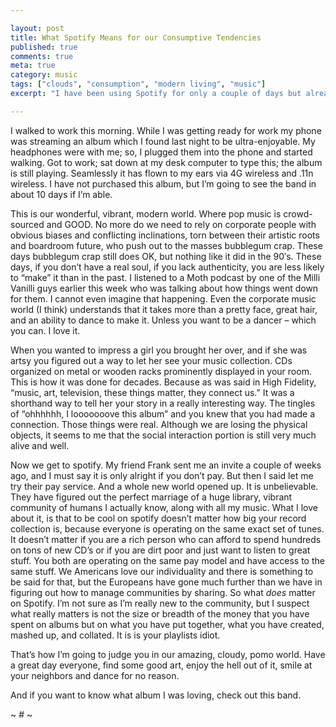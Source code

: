 ```yaml
---

layout: post
title: What Spotify Means for our Consumptive Tendencies
published: true
comments: true
meta: true
category: music
tags: ["clouds", "consumption", "modern living", "music"]
excerpt: "I have been using Spotify for only a couple of days but already it seems that it is supporting rather than detracting from the way the world is going. These days it is less about what you've bought and more about what you've created. It's a great time to be alive."

---
```



I walked to work this morning. While I was getting ready for work my phone was streaming an album which I found last night to be ultra-enjoyable. My headphones were with me; so, I plugged them into the phone and started walking. Got to work; sat down at my desk computer to type this; the album is still playing. Seamlessly it has flown to my ears via 4G wireless and .11n wireless. I have not purchased this album, but I’m going to see the band in about 10 days if I’m able.

This is our wonderful, vibrant, modern world. Where pop music is crowd-sourced and GOOD. No more do we need to rely on corporate people with obvious biases and conflicting inclinations, torn between their artistic roots and boardroom future, who push out to the masses bubblegum crap. These days bubblegum crap still does OK, but nothing like it did in the 90′s. These days, if you don’t have a real soul, if you lack authenticity, you are less likely to “make” it than in the past. I listened to a Moth podcast by one of the Milli Vanilli guys earlier this week who was talking about how things went down for them. I cannot even imagine that happening. Even the corporate music world (I think) understands that it takes more than a pretty face, great hair, and an ability to dance to make it. Unless you want to be a dancer – which you can. I love it.

When you wanted to impress a girl you brought her over, and if she was artsy you figured out a way to let her see your music collection. CDs organized on metal or wooden racks prominently displayed in your room. This is how it was done for decades. Because as was said in High Fidelity, “music, art, television, these things matter, they connect us.” It was a shorthand way to tell her your story in a really interesting way. The tingles of “ohhhhhh, I looooooove this album” and you knew that you had made a connection. Those things were real. Although we are losing the physical objects, it seems to me that the social interaction portion is still very much alive and well.

Now we get to spotify. My friend Frank sent me an invite a couple of weeks ago, and I must say it is only alright if you don’t pay. But then I said let me try their pay service. And a whole new world opened up. It is unbelievable. They have figured out the perfect marriage of a huge library, vibrant community of humans I actually know, along with all my music. What I love about it, is that to be cool on spotify doesn’t matter how big your record collection is, because everyone is operating on the same exact set of tunes. It doesn’t matter if you are a rich person who can afford to spend hundreds on tons of new CD’s or if you are dirt poor and just want to listen to great stuff. You both are operating on the same pay model and have access to the same stuff. We Americans love our individuality and there is something to be said for that, but the Europeans have gone much further than we have in figuring out how to manage communities by sharing. So what *does* matter on Spotify. I’m not sure as I’m really new to the community, but I suspect what really matters is not the size or breadth of the money that you have spent on albums but on what you have put together, what you have created, mashed up, and collated. It is is your playlists idiot.

That’s how I’m going to judge you in our amazing, cloudy, pomo world. Have a great day everyone, find some good art, enjoy the hell out of it, smile at your neighbors and dance for no reason.

And if you want to know what album I was loving, check out this band.

~ # ~